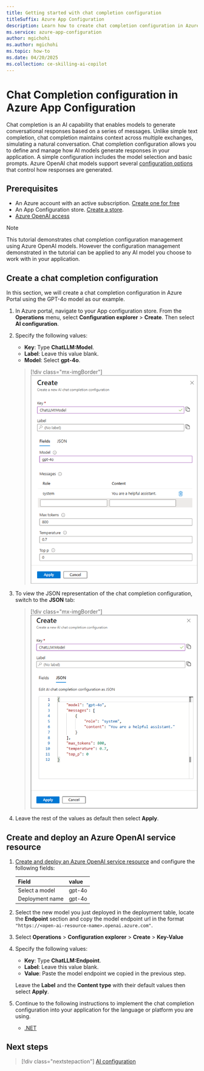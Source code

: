 ```yaml
---
title: Getting started with chat completion configuration
titleSuffix: Azure App Configuration
description: Learn how to create chat completion configuration in Azure App Configuration.
ms.service: azure-app-configuration
author: mgichohi
ms.author: mgichohi
ms.topic: how-to
ms.date: 04/20/2025
ms.collection: ce-skilling-ai-copilot
---
```


# Chat Completion configuration in Azure App Configuration

Chat completion is an AI capability that enables models to generate conversational responses based on a series of messages. Unlike simple text completion, chat completion maintains context across multiple exchanges, simulating a natural conversation. Chat completion configuration allows you to define and manage how AI models generate responses in your application. A simple configuration includes the model selection and basic prompts. Azure OpenAI chat models support several [configuration options](/azure/ai-services/openai/reference#request-body-2) that control how responses are generated.

## Prerequisites
- An Azure account with an active subscription. [Create one for free](https://azure.microsoft.com/free)
- An App Configuration store. [Create a store](./quickstart-azure-app-configuration-create.md#create-an-app-configuration-store).
- [Azure OpenAI access](/azure/ai-services/openai/overview#get-started-with-azure-openai-service)

> [!NOTE]
> This tutorial demonstrates chat completion configuration management using Azure OpenAI models. However the configuration management demonstrated in the tutorial can be applied to any AI model you choose to work with in your application.
>

## Create a chat completion configuration

In this section, we will create a chat completion configuration in Azure Portal using the GPT-4o model as our example.

 1. In Azure portal, navigate to your App configuration store. From the **Operations** menu, select **Configuration explorer** > **Create**. Then select **AI configuration**.

 1. Specify the following values:
    - **Key**: Type **ChatLLM:Model**.
    - **Label**: Leave this value blank.
    - **Model**: Select **gpt-4o**.
    
    > [!div class="mx-imgBorder"]
    > ![Screen shot shows the create new AI configuration form](./media/create-ai-chat-completion-config.png)

1. To view the JSON representation of the chat completion configuration, switch to the **JSON** tab:
    > [!div class="mx-imgBorder"]
    > ![Screen shot shows the create new AI configuration form JSON tab](./media/create-ai-chat-completion-config-json.png)
    
1. Leave the rest of the values as default then select **Apply**.

## Create and deploy an Azure OpenAI service resource

1. [Create and deploy an Azure OpenAI service resource](/azure/ai-services/openai/how-to/create-resource) and configure the following fields:

    | Field           | value   |
    |-----------------|---------|
    | Select a model  | gpt-4o  |
    | Deployment name | gpt-4o  |

1. Select the new model you just deployed in the deployment table, locate the **Endpoint** section and copy the model endpoint url in the format `"https://<open-ai-resource-name>.openai.azure.com"`.

1. Select **Operations** > **Configuration explorer** > **Create** > **Key-Value**

1. Specify the following values:
    - **Key**: Type **ChatLLM:Endpoint**.
    - **Label**: Leave this value blank.
    - **Value**: Paste the model endpoint we copied in the previous step.
    
    Leave the **Label** and the **Content type** with their default values then select **Apply**.

1. Continue to the following instructions to implement the chat completion configuration into your application for the language or platform you are using.

    - [.NET](./quickstart-chat-completion-dotnet.md)

## Next steps

> [!div class="nextstepaction"]
> [AI configuration](./concept-ai-configuration.md)